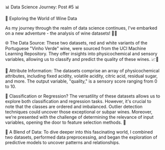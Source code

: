 📊 Data Science Journey: Post #5 📊

🍷 Exploring the World of Wine Data

As my journey through the realm of data science continues, I've embarked on a new adventure - the analysis of wine datasets! 🍇🍷

🌐 The Data Source:
These two datasets, red and white variants of the Portuguese "Vinho Verde" wine, were sourced from the UCI Machine Learning Repository. They offer insights into physicochemical and sensory variables, allowing us to classify and predict the quality of these wines. 📈👃

🍾 Attribute Information:
The datasets comprise an array of physicochemical attributes, including fixed acidity, volatile acidity, citric acid, residual sugar, and more. The output variable, "quality," is a sensory score ranging from 0 to 10.

🍇 Classification or Regression?
The versatility of these datasets allows us to explore both classification and regression tasks. However, it's crucial to note that the classes are ordered and imbalanced. Outlier detection techniques could uncover those exceptional or subpar wines. Moreover, we're presented with the challenge of determining the relevance of input variables, opening the door to feature selection methods. 🧩

🍷 A Blend of Data:
To dive deeper into this fascinating world, I combined two datasets, performed data preprocessing, and began the exploration of predictive models to uncover patterns and relationships.
